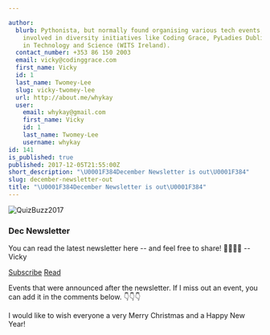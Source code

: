 ```yaml
---

author:
  blurb: Pythonista, but normally found organising various tech events, and now heavily
    involved in diversity initiatives like Coding Grace, PyLadies Dublin, and Women
    in Technology and Science (WITS Ireland).
  contact_number: +353 86 150 2003
  email: vicky@codinggrace.com
  first_name: Vicky
  id: 1
  last_name: Twomey-Lee
  slug: vicky-twomey-lee
  url: http://about.me/whykay
  user:
    email: whykay@gmail.com
    first_name: Vicky
    id: 1
    last_name: Twomey-Lee
    username: whykay
id: 141
is_published: true
published: 2017-12-05T21:55:00Z
short_description: "\U0001F384December Newsletter is out\U0001F384"
slug: december-newsletter-out
title: "\U0001F384December Newsletter is out\U0001F384"
---
```



<div class="row">
  <div class="col-sm-6 col-md-6">
    <div class="thumbnail">
      <img src="https://gallery.mailchimp.com/8612b25618972d14df5c6a1fb/images/1a0c3851-8f88-4690-b6b1-405b136c57cc.jpg" class="img-responsive img-thumbnail"" alt="QuizBuzz2017">
      <div class="caption">
        <h3>Dec Newsletter</h3>
        <p>You can read the latest newsletter here -- and feel free to share! 👩‍💻👨‍💻 -- Vicky
		</p>
        <p><a href="http://codinggrace.com" class="btn btn-default" role="button">Subscribe</a> <a href="https://us7.campaign-archive.com/?u=8612b25618972d14df5c6a1fb&id=3c8852bc06" class="btn btn-success" role="button">Read</a></p>
      </div>
    </div>
  </div>

</div>
<p>Events that were announced after the newsletter. If I miss out an event, you can add it in the comments below. 👇👇👇</p>

<p>I would like to wish everyone a very Merry Christmas and a Happy New Year!</p>